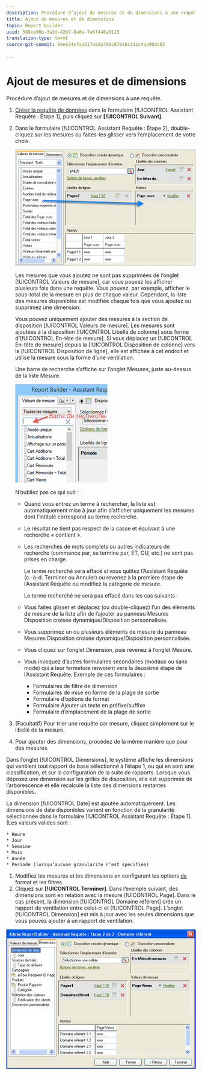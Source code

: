 ```yaml
---
description: Procédure d’ajout de mesures et de dimensions à une requête.
title: Ajout de mesures et de dimensions
topic: Report builder
uuid: 588ce96b-3a2d-42b7-8a8e-7e6f448a0115
translation-type: tm+mt
source-git-commit: 99ee24efaa517e8da700c67818c111c4aa90dc02

---
```



# Ajout de mesures et de dimensions

Procédure d’ajout de mesures et de dimensions à une requête.

1. [Créez la requête de données](/help/analyze/report-builder/data-requests/data-requests.md) dans le formulaire [!UICONTROL Assistant Requête : Étape 1], puis cliquez sur **[!UICONTROL Suivant]**.
1. Dans le formulaire [!UICONTROL Assistant Requête : Étape 2], double-cliquez sur les mesures ou faites-les glisser vers l’emplacement de votre choix.

   ![Infos sur l’étape](assets/adding_metrics.png)

   Les mesures que vous ajoutez ne sont pas supprimées de l’onglet [!UICONTROL Valeurs de mesure], car vous pouvez les afficher plusieurs fois dans une requête. Vous pouvez, par exemple, afficher le sous-total de la mesure en plus de chaque valeur. Cependant, la liste des mesures disponibles est modifiée chaque fois que vous ajoutez ou supprimez une dimension.

   Vous pouvez uniquement ajouter des mesures à la section de disposition [!UICONTROL Valeurs de mesure]. Les mesures sont ajoutées à la disposition [!UICONTROL Libellé de colonne] sous forme d’[!UICONTROL En-tête de mesure]. Si vous déplacez un [!UICONTROL En-tête de mesure] depuis la [!UICONTROL Disposition de colonne] vers la [!UICONTROL Disposition de ligne], elle est affichée à cet endroit et utilise la mesure sous la forme d’une ventilation.

   Une barre de recherche s’affiche sur l’onglet Mesures, juste au-dessus de la liste Mesure.

   ![](assets/search_bar_metric.png)

   N’oubliez pas ce qui suit :

   * Quand vous entrez un terme à rechercher, la liste est automatiquement mise à jour afin d’afficher uniquement les mesures dont l’intitulé correspond au terme recherché.
   * Le résultat ne tient pas respect de la casse et équivaut à une recherche « contient ».
   * Les recherches de mots complets ou autres indicateurs de recherche (commence par, se termine par, ET, OU, etc.) ne sont pas prises en charge.

      Le terme recherché sera effacé si vous quittez l’Assistant Requête (c.-à-d. Terminer ou Annuler) ou revenez à la première étape de l’Assistant Requête ou modifiez la catégorie de mesure.

      Le terme recherché ne sera pas effacé dans les cas suivants :

   * Vous faites glisser et déplacez (ou double-cliquez) l’un des éléments de mesure de la liste afin de l’ajouter au panneau Mesures Disposition croisée dynamique/Disposition personnalisée.
   * Vous supprimez un ou plusieurs éléments de mesure du panneau Mesures Disposition croisée dynamique/Disposition personnalisée.
   * Vous cliquez sur l’onglet Dimension, puis revenez à l’onglet Mesure.
   * Vous invoquez d’autres formulaires secondaires (modaux ou sans mode) qui à leur fermeture renvoient vers la deuxième étape de l’Assistant Requête. Exemple de ces formulaires :

      * Formulaires de filtre de dimension
      * Formulaires de mise en forme de la plage de sortie
      * Formulaire d’options de format
      * Formulaire Ajouter un texte en préfixe/suffixe
      * Formulaire d’emplacement de la plage de sortie

1. (Facultatif) Pour trier une requête par mesure, cliquez simplement sur le libellé de la mesure.
1. Pour ajouter des dimensions, procédez de la même manière que pour des mesures.

Dans l’onglet [!UICONTROL Dimensions], le système affiche les dimensions qui ventilent tout rapport de base sélectionné à l’étape 1, ou qui en sont une classification, et sur la configuration de la suite de rapports. Lorsque vous déposez une dimension sur les grilles de disposition, elle est supprimée de l’arborescence et elle recalcule la liste des dimensions restantes disponibles.

La dimension [!UICONTROL Date] est ajoutée automatiquement. Les dimensions de date disponibles varient en fonction de la granularité sélectionnée dans le formulaire [!UICONTROL Assistant Requête : Étape 1]. (Les valeurs valides sont :

    * Heure
    * Jour
    * Semaine
    * Mois
    * Année
    * Période (lorsqu’aucune granularité n’est spécifiée)

1. Modifiez les mesures et les dimensions en configurant les options [de](/help/analyze/report-builder/layout/t-format-display-headers.md) format et les filtres.
1. Cliquez sur **[!UICONTROL Terminer]**.
Dans l’exemple suivant, des dimensions sont en relation avec la mesure [!UICONTROL Page]. Dans le cas présent, la dimension [!UICONTROL Domaine référent] crée un rapport de ventilation entre celui-ci et [!UICONTROL Page]. L’onglet [!UICONTROL Dimension] est mis à jour avec les seules dimensions que vous pouvez ajouter à un rapport de ventilation.

![](assets/page_pageview_02.png)
